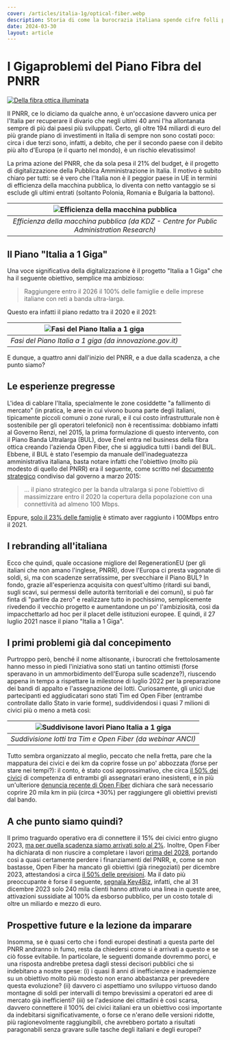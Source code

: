 ```yaml
---
cover: /articles/italia-1g/optical-fiber.webp
description: Storia di come la burocrazia italiana spende cifre folli per risultati impossibili (e inutili).
date: 2024-03-30
layout: article
---
```


# I Gigaproblemi del Piano Fibra del PNRR

[![Della fibra ottica illuminata](/articles/italia-1g/optical-fiber.webp)](#i-gigaproblemi-del-piano-fibra-del-pnrr)


Il PNRR, ce lo diciamo da qualche anno, è un'occasione davvero unica per l'Italia per recuperare il divario che negli ultimi 40 anni l'ha allontanata sempre di più dai paesi più sviluppati.
Certo, gli oltre 194 miliardi di euro del più grande piano di investimenti in Italia di sempre non sono costati poco: circa i due terzi sono, infatti, a debito, che per il secondo paese con il debito più alto d'Europa (e il quarto nel mondo), è un rischio elevatissimo! 

La prima azione del PNRR, che da sola pesa il 21% del budget, è il progetto di digitalizzazione della Pubblica Amministrazione in Italia. Il motivo è subito chiaro per tutti: se è vero che l'Italia non è il peggior paese in UE in termini di efficienza della macchina pubblica, lo diventa con netto vantaggio se si esclude gli ultimi entrati (soltanto Polonia, Romania e Bulgaria la battono).

| ![Efficienza della macchina pubblica](/articles/italia-1g/government_effectiveness.png) | 
|:--:| 
| *Efficienza della macchina pubblica (da KDZ - Centre for Public Administration Research)* |

## Il Piano "Italia a 1 Giga"
Una voce significativa della digitalizzazione è il progetto "Italia a 1 Giga" che ha il seguente obiettivo, semplice ma ambizioso:

> Raggiungere entro il 2026 il 100% delle famiglie e delle imprese italiane con reti a banda ultra-larga.

Questo era infatti il piano redatto tra il 2020 e il 2021:

| ![Fasi del Piano Italia a 1 giga](/articles/italia-1g/piano-reti-ultraveloci.jpeg) |
|:--:| 
| *Fasi del Piano Italia a 1 giga (da innovazione.gov.it)* |


E dunque, a quattro anni dall'inizio del PNRR, e a due dalla scadenza, a che punto siamo?

## Le esperienze pregresse
L'idea di cablare l'Italia, specialmente le zone cosiddette "a fallimento di mercato" (in pratica, le aree in cui vivono buona parte degli italiani, tipicamente piccoli comuni o zone rurali, e il cui costo infrastrutturale non è sostenibile per gli operatori telefonici) non è recentissima: dobbiamo infatti al Governo Renzi, nel 2015, la prima formulazione di questo intervento, con il Piano Banda Ultralarga (BUL), dove Enel entra nel business della fibra ottica creando l'azienda Open Fiber, che si aggiudica tutti i bandi del BUL.
Ebbene, il BUL è stato l'esempio da manuale dell'inadeguatezza amministrativa italiana, basta notare infatti che l'obiettivo (molto più modesto di quello del PNRR) era il seguente, come scritto nel [documento strategico](https://presidenza.governo.it/governoinforma/documenti/piano_banda_ultra_larga.pdf) condiviso dal governo a marzo 2015:
>  ... il piano strategico per la banda ultralarga si pone l’obiettivo di massimizzare entro il 2020 la copertura della popolazione con una connettività ad almeno 100 Mbps.

Eppure, [solo il 23% delle famiglie](https://www.corrierecomunicazioni.it/telco/banda-ultralarga/ultrabroadband-a-rischio-fallimento-il-piano-bul-100-mb-solo-nel-23-delle-famiglie-nel-2021/) è stimato aver raggiunto i 100Mbps entro il 2021.

## I rebranding all'italiana
Ecco che quindi, quale occasione migliore del RegenerationEU (per gli italiani che non amano l'inglese, PNRR), dove l'Europa ci presta vagonate di soldi, sì, ma con scadenze serratissime, per svecchiare il Piano BUL?
In fondo, grazie all'esperienza acquisita con quest'ultimo (ritardi sui bandi, sugli scavi, sui permessi delle autorità territoriali e dei comuni), si può far finta di "partire da zero" e realizzare tutto in pochissimo, semplicemente rivedendo il vecchio progetto e aumentandone un po' l'ambiziosità, così da impacchettarlo ad hoc per il placet delle istituzioni europee.
E quindi, il 27 luglio 2021 nasce il piano "Italia a 1 Giga".

## I primi problemi già dal concepimento
Purtroppo però, benché il nome altisonante, i burocrati che frettolosamente hanno messo in piedi l'iniziativa sono stati un tantino ottimisti (forse speravano in un ammorbidimento dell'Europa sulle scadenze?), riuscendo appena in tempo a rispettare la milestone di luglio 2022 per la preparazione dei bandi di appalto e l'assegnazione dei lotti. Curiosamente, gli unici due partecipanti ed aggiudicatari sono stati Tim ed Open Fiber (entrambe controllate dallo Stato in varie forme), suddividendosi i quasi 7 milioni di civici più o meno a metà così:

| ![Suddivisone lavori Piano Italia a 1 giga](/articles/italia-1g/suddivisione-bandi.png) |
|:--:| 
| *Suddivisione lotti tra Tim e Open Fiber (da webinar ANCI)* |

Tutto sembra organizzato al meglio, peccato che nella fretta, pare che la mappatura dei civici e dei km da coprire fosse un po' abbozzata (forse per stare nei tempi?): il conto, è stato così approssimativo, che circa [il 50% dei civici](https://www.cgil.it/ci-occupiamo-di/sistemi-integrati-di-telecomunicazione/cgil-e-slc-cgil-su-ritardi-infrastrutturazione-open-fiber-c04n6owk) di competenza di entrambi gli assegnatari erano inesistenti, e in più un'ulteriore [denuncia recente di Open Fiber](https://www.corrierecomunicazioni.it/telco/banda-ultralarga/banda-ultralarga-scatta-lallarme-aree-grigie-la-mappatura-non-corrisponde-a-realta/) dichiara che sarà necessario coprire 20 mila km in più (circa +30%) per raggiungere gli obiettivi previsti dal bando.

## A che punto siamo quindi?

Il primo traguardo operativo era di connettere il 15% dei civici entro giugno 2023, [ma per quella scadenza siamo arrivati solo al 2%](https://www.corriere.it/economia/aziende/23_giugno_24/banda-larga-tutti-ritardi-pnrr-piano-italia-1-giga-fermo-sotto-2percento-a41f4992-128b-11ee-9975-a381d24ea7b4.shtml). Inoltre, Open Fiber ha dichiarata di non riuscire a completare i lavori [prima del 2028](https://www.startmag.it/economia/tutti-gli-affanni-di-open-fiber/), portando così a quasi certamente perdere i finanziamenti del PNRR, e, come se non bastasse, Open Fiber ha mancato gli obiettivi (già rinegoziati) per dicembre 2023, attestandosi a circa [il 50% delle previsioni](https://www.key4biz.it/open-fiber-si-ritira-dalle-aree-grigie/479003/).
Ma il dato più preoccupante è forse il seguente, [segnala Key4Biz](https://www.key4biz.it/banda-ultralarga-zingaretti-a-urso-e-giorgetti-fare-chiarezza-sui-ritardi-di-open-fiber/484413/), infatti, che al 31 dicembre 2023 solo 240 mila clienti hanno attivato una linea in queste aree, attivazioni sussidiate al 100% da esborso pubblico, per un costo totale di oltre un miliardo e mezzo di euro.


## Prospettive future e la lezione da imparare
Insomma, se è quasi certo che i fondi europei destinati a questa parte del PNRR andranno in fumo, resta da chiedersi come si è arrivati a questo e se ciò fosse evitabile. In particolare, le seguenti domande dovremmo porci, e una risposta andrebbe pretesa dagli stessi decisori pubblici che si indebitano a nostre spese: (i) i quasi 8 anni di inefficienze e inadempienze su un obiettivo molto più modesto non erano abbastanza per prevedere questa evoluzione? (ii) davvero ci aspettiamo uno sviluppo virtuoso dando montagne di soldi per intervalli di tempo brevissimi a operatori ed aree di mercato già inefficienti? (iii) se l'adesione dei cittadini è così scarsa, davvero connettere il 100% dei civici italiani era un obiettivo così importante da indebitarsi significativamente, o forse ce n'erano delle versioni ridotte, più ragionevolmente raggiungibili, che avrebbero portato a risultati paragonabili senza gravare sulle tasche degli italiani e degli europei?